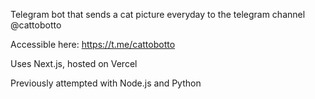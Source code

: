 Telegram bot that sends a cat picture everyday to the telegram channel @cattobotto

Accessible here: https://t.me/cattobotto



Uses Next.js, hosted on Vercel

Previously attempted with Node.js and Python
